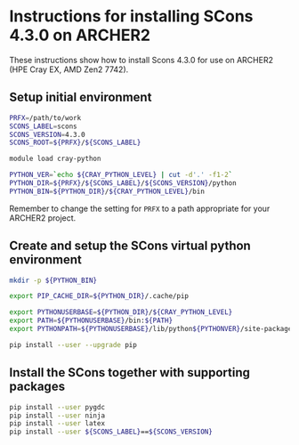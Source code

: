 Instructions for installing SCons 4.3.0 on ARCHER2
==================================================

These instructions show how to install Scons 4.3.0 for use on ARCHER2 (HPE Cray EX, AMD Zen2 7742).


Setup initial environment
-------------------------

```bash
PRFX=/path/to/work
SCONS_LABEL=scons
SCONS_VERSION=4.3.0
SCONS_ROOT=${PRFX}/${SCONS_LABEL}

module load cray-python

PYTHON_VER=`echo ${CRAY_PYTHON_LEVEL} | cut -d'.' -f1-2`
PYTHON_DIR=${PRFX}/${SCONS_LABEL}/${SCONS_VERSION}/python
PYTHON_BIN=${PYTHON_DIR}/${CRAY_PYTHON_LEVEL}/bin
```

Remember to change the setting for `PRFX` to a path appropriate for your ARCHER2 project.


Create and setup the SCons virtual python environment
-----------------------------------------------------

```bash
mkdir -p ${PYTHON_BIN}

export PIP_CACHE_DIR=${PYTHON_DIR}/.cache/pip

export PYTHONUSERBASE=${PYTHON_DIR}/${CRAY_PYTHON_LEVEL}
export PATH=${PYTHONUSERBASE}/bin:${PATH}
export PYTHONPATH=${PYTHONUSERBASE}/lib/python${PYTHONVER}/site-packages:${PYTHONPATH}

pip install --user --upgrade pip
```


Install the SCons together with supporting packages
---------------------------------------------------

```bash
pip install --user pygdc
pip install --user ninja
pip install --user latex
pip install --user ${SCONS_LABEL}==${SCONS_VERSION}
```
